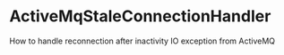 # ActiveMqStaleConnectionHandler
How to handle reconnection after inactivity IO exception from ActiveMQ
